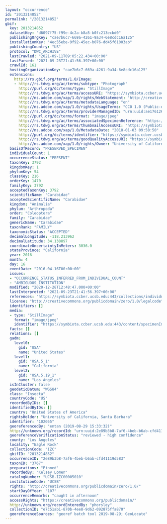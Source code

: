 ```yaml
---
layout: "occurrence"
id: "2013214852"
permalink: "/2013214852"
gbif:
  key: 2013214852
  datasetKey: "d6097f75-f99e-4c2a-b8a5-b0fc213ecbd0"
  publishingOrgKey: "cae7b6c7-669a-4261-9a34-6e8cdc16a125"
  installationKey: "4ec55ebe-9f92-45ec-b076-dd45f61003ab"
  publishingCountry: "US"
  protocol: "DWC_ARCHIVE"
  lastCrawled: "2021-09-11T09:05:22.434+00:00"
  lastParsed: "2021-09-23T21:41:56.397+00:00"
  crawlId: 161
  hostingOrganizationKey: "cae7b6c7-669a-4261-9a34-6e8cdc16a125"
  extensions:
    http://rs.gbif.org/terms/1.0/Image:
    - http://rs.tdwg.org/ac/terms/subtype: "Photograph"
      http://purl.org/dc/terms/type: "StillImage"
      http://rs.tdwg.org/ac/terms/accessURI: "https://symbiota.ccber.ucsb.edu:443/content/specimenImages/UCSB_IZC/UCSB-IZC00005/UCSB-IZC00005010_lg.jpg"
      http://ns.adobe.com/xap/1.0/rights/WebStatement: "http://creativecommons.org/publicdomain/zero/1.0/"
      http://rs.tdwg.org/ac/terms/metadataLanguage: "en"
      http://ns.adobe.com/xap/1.0/rights/UsageTerms: "CC0 1.0 (Public-domain)"
      http://rs.tdwg.org/ac/terms/providerManagedID: "urn:uuid:ae176126-231f-4b7d-8e91-2356bdf6a94e"
      http://purl.org/dc/terms/format: "image/jpeg"
      http://rs.tdwg.org/ac/terms/associatedSpecimenReference: "https://symbiota.ccber.ucsb.edu:443/collections/individual/index.php?occid=102055"
      http://rs.tdwg.org/ac/terms/thumbnailAccessURI: "https://symbiota.ccber.ucsb.edu:443/content/specimenImages/UCSB_IZC/UCSB-IZC00005/UCSB-IZC00005010_tn.jpg"
      http://ns.adobe.com/xap/1.0/MetadataDate: "2018-01-03 09:58:50"
      http://purl.org/dc/terms/identifier: "https://symbiota.ccber.ucsb.edu:443/content/specimenImages/UCSB_IZC/UCSB-IZC00005/UCSB-IZC00005010_lg.jpg"
      http://rs.tdwg.org/ac/terms/goodQualityAccessURI: "https://symbiota.ccber.ucsb.edu:443/content/specimenImages/UCSB_IZC/UCSB-IZC00005/UCSB-IZC00005010.jpg"
      http://ns.adobe.com/xap/1.0/rights/Owner: "University of California, Santa Barbara"
  basisOfRecord: "PRESERVED_SPECIMEN"
  individualCount: 1
  occurrenceStatus: "PRESENT"
  taxonKey: 3792
  kingdomKey: 1
  phylumKey: 54
  classKey: 216
  orderKey: 1470
  familyKey: 3792
  acceptedTaxonKey: 3792
  scientificName: "Carabidae"
  acceptedScientificName: "Carabidae"
  kingdom: "Animalia"
  phylum: "Arthropoda"
  order: "Coleoptera"
  family: "Carabidae"
  genericName: "Carabidae"
  taxonRank: "FAMILY"
  taxonomicStatus: "ACCEPTED"
  decimalLongitude: -118.213962
  decimalLatitude: 34.138897
  coordinateUncertaintyInMeters: 3036.0
  stateProvince: "California"
  year: 2016
  month: 4
  day: 16
  eventDate: "2016-04-16T00:00:00"
  issues:
  - "OCCURRENCE_STATUS_INFERRED_FROM_INDIVIDUAL_COUNT"
  - "AMBIGUOUS_INSTITUTION"
  modified: "2020-12-28T12:48:47.000+00:00"
  lastInterpreted: "2021-09-23T21:41:56.397+00:00"
  references: "https://symbiota.ccber.ucsb.edu:443/collections/individual/index.php?occid=102055"
  license: "http://creativecommons.org/publicdomain/zero/1.0/legalcode"
  identifiers: []
  media:
  - type: "StillImage"
    format: "image/jpeg"
    identifier: "https://symbiota.ccber.ucsb.edu:443/content/specimenImages/UCSB_IZC/UCSB-IZC00005/UCSB-IZC00005010_lg.jpg"
  facts: []
  relations: []
  gadm:
    level0:
      gid: "USA"
      name: "United States"
    level1:
      gid: "USA.5_1"
      name: "California"
    level2:
      gid: "USA.5.19_1"
      name: "Los Angeles"
  isInCluster: false
  geodeticDatum: "WGS84"
  class: "Insecta"
  countryCode: "US"
  recordedByIDs: []
  identifiedByIDs: []
  country: "United States of America"
  rightsHolder: "University of California, Santa Barbara"
  identifier: "102055"
  georeferencedBy: "entan (2019-08-29 15:33:32)"
  http://unknown.org/recordId: "urn:uuid:2e89b3b8-7af6-4beb-b6ab-cfd41119d583"
  georeferenceVerificationStatus: "reviewed - high confidence"
  county: "Los Angeles"
  locality: "Eagle Rock"
  collectionCode: "IZC"
  gbifID: "2013214852"
  occurrenceID: "2e89b3b8-7af6-4beb-b6ab-cfd41119d583"
  taxonID: "3767"
  preparations: "Pinned"
  recordedBy: "Kelsey Lomen"
  catalogNumber: "UCSB-IZC00005010"
  institutionCode: "UCSB"
  rights: "http://creativecommons.org/publicdomain/zero/1.0/"
  startDayOfYear: "107"
  occurrenceRemarks: "caught in afternoon"
  accessRights: "https://creativecommons.org/publicdomain/"
  http://unknown.org/recordEnteredBy: "phorsley"
  collectionID: "e7c51ab1-870b-4ee8-9d62-092875ffa870"
  georeferenceSources: "georef batch tool 2019-08-29; GeoLocate"
---
```

